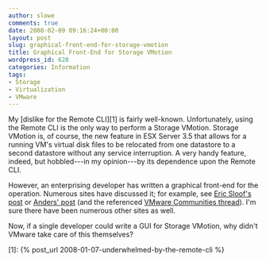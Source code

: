 ```yaml
---
author: slowe
comments: true
date: 2008-02-09 09:16:24+00:00
layout: post
slug: graphical-front-end-for-storage-vmotion
title: Graphical Front-End for Storage VMotion
wordpress_id: 628
categories: Information
tags:
- Storage
- Virtualization
- VMware
---
```


My [dislike for the Remote CLI][1] is fairly well-known. Unfortunately, using the Remote CLI is the only way to perform a Storage VMotion. Storage VMotion is, of course, the new feature in ESX Server 3.5 that allows for a running VM's virtual disk files to be relocated from one datastore to a second datastore without any service interruption. A very handy feature, indeed, but hobbled---in my opinion---by its dependence upon the Remote CLI.

However, an enterprising developer has written a graphical front-end for the operation. Numerous sites have discussed it; for example, see [Eric Sloof's post](http://www.ntpro.nl/blog/archives/366-SVMotion-graphical-user-interface.html) or [Anders' post](http://www.amikkelsen.com/?p=58) (and the referenced [VMware Communities thread](http://communities.vmware.com/thread/122847?tstart=0)). I'm sure there have been numerous other sites as well.

Now, if a single developer could write a GUI for Storage VMotion, why didn't VMware take care of this themselves?

[1]: {% post_url 2008-01-07-underwhelmed-by-the-remote-cli %}
